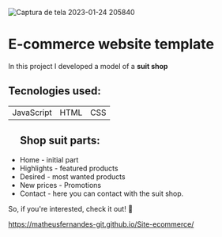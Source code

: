 ![Captura de tela 2023-01-24 205840](https://user-images.githubusercontent.com/100592742/214447794-ac1cd6f0-8b2e-4ecf-a645-3f6a421f7cf2.png)
<h1>E-commerce website template</h1>
<p>In this project I developed a model of a <strong> suit shop</strong>

<h2>Tecnologies used:</h2>
<table>
  <tr>
    <td>JavaScript</td>
    <td>HTML</td>
    <td>CSS</td>
   </tr>
   </table>
<ul>

<h2>Shop suit parts:</h2>

<li>Home - initial part
<li>Highlights - featured products
<li>Desired - most wanted products
<li>New prices - Promotions
<li>Contact - here you can contact with the suit shop.
</ul>

So, if you're interested, check it out! 🙂

https://matheusfernandes-git.github.io/Site-ecommerce/
